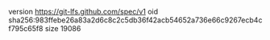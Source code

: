version https://git-lfs.github.com/spec/v1
oid sha256:983ffebe26a83a2d6c8c2c5db36f42acb54652a736e66c9267ecb4cf795c65f8
size 19086
